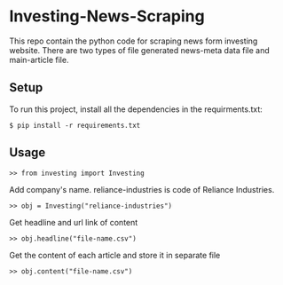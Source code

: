 # Investing-News-Scraping
This repo contain the python code for scraping news form investing website. There are two types of file generated news-meta data file and main-article file.

## Setup

To run this project, install all the dependencies in the requirments.txt:

```
$ pip install -r requirements.txt
```

## Usage
```
>> from investing import Investing
```
Add company's name.
reliance-industries is code of Reliance Industries.
```
>> obj = Investing("reliance-industries")
```
Get headline and url link of content
```
>> obj.headline("file-name.csv")
```
Get the content of each article and store it in separate file
```
>> obj.content("file-name.csv")
```
